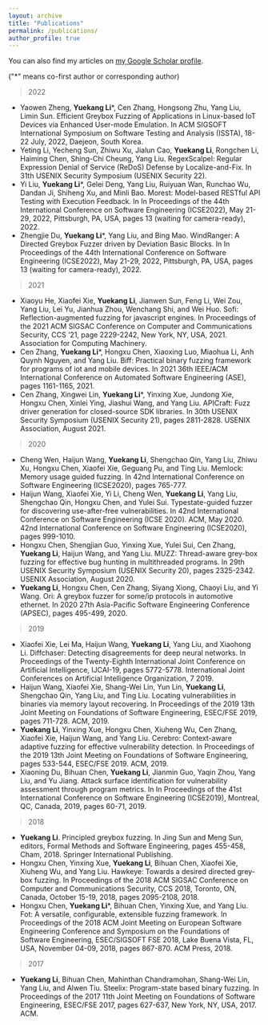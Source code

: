 ```yaml
---
layout: archive
title: "Publications"
permalink: /publications/
author_profile: true
---
```

You can also find my articles on <a href="https://scholar.google.com/citations?user=tuJEDb4AAAAJ&hl=en">my Google Scholar profile</a>.

("*" means co-first author or corresponding author)

> 2022
- Yaowen Zheng, **Yuekang Li***, Cen Zhang, Hongsong Zhu, Yang Liu, Limin Sun. Efficient Greybox Fuzzing of
  Applications in Linux-based IoT Devices via Enhanced User-mode Emulation. In ACM SIGSOFT
  International Symposium on Software Testing and Analysis (ISSTA), 18-22 July, 2022, Daejeon, South Korea.
- Yeting Li, Yecheng Sun, Zhiwu Xu, Jialun Cao, **Yuekang Li**, Rongchen Li, Haiming Chen, Shing-Chi Cheung,
  Yang Liu. RegexScalpel: Regular Expression Denial of Service (ReDoS) Defense by Localize-and-Fix. In 31th
  USENIX Security Symposium (USENIX Security 22).
- Yi Liu, **Yuekang Li***, Gelei Deng, Yang Liu, Ruiyuan Wan, Runchao Wu, Dandan Ji, Shiheng Xu, and Minli
  Bao. Morest: Model-based RESTful API Testing with Execution Feedback. In In Proceedings of the 44th
  International Conference on Software Engineering (ICSE2022), May 21-29, 2022, Pittsburgh, PA, USA, pages
  13 (waiting for camera-ready), 2022.
- Zhengjie Du, **Yuekang Li***, Yang Liu, and Bing Mao. WindRanger: A Directed Greybox Fuzzer driven by
  Deviation Basic Blocks. In In Proceedings of the 44th International Conference on Software Engineering
  (ICSE2022), May 21-29, 2022, Pittsburgh, PA, USA, pages 13 (waiting for camera-ready), 2022.

> 2021
- Xiaoyu He, Xiaofei Xie, **Yuekang Li**, Jianwen Sun, Feng Li, Wei Zou, Yang Liu, Lei Yu, Jianhua Zhou,
  Wenchang Shi, and Wei Huo. Sofi: Reflection-augmented fuzzing for javascript engines. In Proceedings of the
  2021 ACM SIGSAC Conference on Computer and Communications Security, CCS ’21, page 2229-2242, New
  York, NY, USA, 2021. Association for Computing Machinery.
- Cen Zhang, **Yuekang Li***, Hongxu Chen, Xiaoxing Luo, Miaohua Li, Anh Quynh Nguyen, and Yang Liu. Biff:
  Practical binary fuzzing framework for programs of iot and mobile devices. In 2021 36th IEEE/ACM
  International Conference on Automated Software Engineering (ASE), pages 1161-1165, 2021.
- Cen Zhang, Xingwei Lin, **Yuekang Li***, Yinxing Xue, Jundong Xie, Hongxu Chen, Xinlei Ying, Jiashui Wang,
  and Yang Liu. APICraft: Fuzz driver generation for closed-source SDK libraries. In 30th USENIX Security
  Symposium (USENIX Security 21), pages 2811-2828. USENIX Association, August 2021.

> 2020
- Cheng Wen, Haijun Wang, **Yuekang Li**, Shengchao Qin, Yang Liu, Zhiwu Xu, Hongxu Chen, Xiaofei Xie,
  Geguang Pu, and Ting Liu. Memlock: Memory usage guided fuzzing. In 42nd International Conference on
  Software Engineering (ICSE2020), pages 765-777.
- Haijun Wang, Xiaofei Xie, Yi Li, Cheng Wen, **Yuekang Li**, Yang Liu, Shengchao Qin, Hongxu Chen, and Yulei
  Sui. Typestate-guided fuzzer for discovering use-after-free vulnerabilities. In 42nd International Conference on
  Software Engineering (ICSE 2020). ACM, May 2020. 42nd International Conference on Software Engineering
  (ICSE2020), pages 999-1010.
- Hongxu Chen, Shengjian Guo, Yinxing Xue, Yulei Sui, Cen Zhang, **Yuekang Li**, Haijun Wang, and Yang Liu.
  MUZZ: Thread-aware grey-box fuzzing for effective bug hunting in multithreaded programs. In 29th USENIX
  Security Symposium (USENIX Security 20), pages 2325-2342. USENIX Association, August 2020.
- **Yuekang Li**, Hongxu Chen, Cen Zhang, Siyang Xiong, Chaoyi Liu, and Yi Wang. Ori: A greybox fuzzer for
  some/ip protocols in automotive ethernet. In 2020 27th Asia-Pacific Software Engineering Conference
  (APSEC), pages 495-499, 2020.

> 2019
- Xiaofei Xie, Lei Ma, Haijun Wang, **Yuekang Li**, Yang Liu, and Xiaohong Li. Diffchaser: Detecting
  disagreements for deep neural networks. In Proceedings of the Twenty-Eighth International Joint Conference
  on Artificial Intelligence, IJCAI-19, pages 5772-5778. International Joint Conferences on Artificial Intelligence
  Organization, 7 2019.
- Haijun Wang, Xiaofei Xie, Shang-Wei Lin, Yun Lin, **Yuekang Li**, Shengchao Qin, Yang Liu, and Ting Liu.
  Locating vulnerabilities in binaries via memory layout recovering. In Proceedings of the 2019 13th Joint
  Meeting on Foundations of Software Engineering, ESEC/FSE 2019, pages 711-728. ACM, 2019.
- **Yuekang Li**, Yinxing Xue, Hongxu Chen, Xiuheng Wu, Cen Zhang, Xiaofei Xie, Haijun Wang, and Yang Liu.
  Cerebro: Context-aware adaptive fuzzing for effective vulnerability detection. In Proceedings of the 2019 13th
  Joint Meeting on Foundations of Software Engineering, pages 533-544, ESEC/FSE 2019. ACM, 2019.
- Xiaoning Du, Bihuan Chen, **Yuekang Li**, Jianmin Guo, Yaqin Zhou, Yang Liu, and Yu Jiang. Attack surface
  identification for vulnerability assessment through program metrics. In In Proceedings of the 41st International
  Conference on Software Engineering (ICSE2019), Montreal, QC, Canada, 2019, pages 60-71, 2019.

> 2018
- **Yuekang Li**. Principled greybox fuzzing. In Jing Sun and Meng Sun, editors, Formal Methods and Software
  Engineering, pages 455-458, Cham, 2018. Springer International Publishing.
- Hongxu Chen, Yinxing Xue, **Yuekang Li**, Bihuan Chen, Xiaofei Xie, Xiuheng Wu, and Yang Liu. Hawkeye:
  Towards a desired directed grey-box fuzzing. In Proceedings of the 2018 ACM SIGSAC Conference on
  Computer and Communications Security, CCS 2018, Toronto, ON, Canada, October 15-19, 2018, pages
  2095-2108, 2018.
- Hongxu Chen, **Yuekang Li***, Bihuan Chen, Yinxing Xue, and Yang Liu. Fot: A versatile, configurable,
  extensible fuzzing framework. In Proceedings of the 2018 ACM Joint Meeting on European Software
  Engineering Conference and Symposium on the Foundations of Software Engineering, ESEC/SIGSOFT FSE
  2018, Lake Buena Vista, FL, USA, November 04-09, 2018, pages 867-870. ACM Press, 2018.

> 2017
- **Yuekang Li**, Bihuan Chen, Mahinthan Chandramohan, Shang-Wei Lin, Yang Liu, and Alwen Tiu. Steelix:
  Program-state based binary fuzzing. In Proceedings of the 2017 11th Joint Meeting on Foundations of Software
  Engineering, ESEC/FSE 2017, pages 627-637, New York, NY, USA, 2017. ACM.

